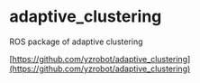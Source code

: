 # adaptive_clustering

ROS package of adaptive clustering

[https://github.com/yzrobot/adaptive_clustering](https://github.com/yzrobot/adaptive_clustering)
